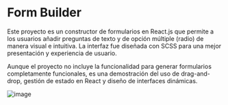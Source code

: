 # Form Builder
Este proyecto es un constructor de formularios en React.js que permite a los usuarios añadir preguntas de texto y de opción múltiple (radio) de manera visual e intuitiva. La interfaz fue diseñada con SCSS para una mejor presentación y experiencia de usuario.

Aunque el proyecto no incluye la funcionalidad para generar formularios completamente funcionales, es una demostración del uso de drag-and-drop, gestión de estado en React y diseño de interfaces dinámicas.

![image](https://github.com/user-attachments/assets/f6378399-cc10-4822-bb3c-9516a2c579a5)
